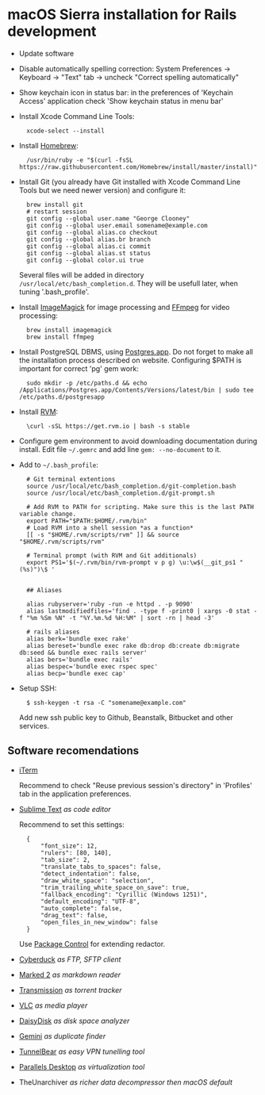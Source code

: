 macOS Sierra installation for Rails development
===============================================

* Update software

* Disable automatically spelling correction: System Preferences -> Keyboard ->
    "Text" tab -> uncheck "Correct spelling automatically"

* Show keychain icon in status bar: in the preferences of 'Keychain Access'
    application check 'Show keychain status in menu bar'

* Install Xcode Command Line Tools:

        xcode-select --install

* Install [Homebrew](https://brew.sh):

        /usr/bin/ruby -e "$(curl -fsSL https://raw.githubusercontent.com/Homebrew/install/master/install)"

* Install Git (you already have Git installed with Xcode Command Line Tools
    but we need newer version) and configure it:

        brew install git
        # restart session
        git config --global user.name "George Clooney"
        git config --global user.email somename@example.com
        git config --global alias.co checkout
        git config --global alias.br branch
        git config --global alias.ci commit
        git config --global alias.st status
        git config --global color.ui true

    Several files will be added in directory `/usr/local/etc/bash_completion.d`.
    They will be usefull later, when tuning '.bash_profile'.

* Install [ImageMagick](http://www.imagemagick.org) for image processing
    and [FFmpeg](https://ffmpeg.org) for video processing:

        brew install imagemagick
        brew install ffmpeg

* Install PostgreSQL DBMS, using [Postgres.app](https://postgresapp.com).
    Do not forget to make all the installation process described on website.
    Configuring $PATH is important for correct 'pg' gem work:

        sudo mkdir -p /etc/paths.d && echo /Applications/Postgres.app/Contents/Versions/latest/bin | sudo tee /etc/paths.d/postgresapp

* Install [RVM](https://rvm.io):

        \curl -sSL https://get.rvm.io | bash -s stable

* Configure gem environment to avoid downloading documentation during install.
    Edit file `~/.gemrc` and add line `gem: --no-document` to it.

* Add to `~/.bash_profile`:

        # Git terminal extentions
        source /usr/local/etc/bash_completion.d/git-completion.bash
        source /usr/local/etc/bash_completion.d/git-prompt.sh

        # Add RVM to PATH for scripting. Make sure this is the last PATH variable change.
        export PATH="$PATH:$HOME/.rvm/bin"
        # Load RVM into a shell session *as a function*
        [[ -s "$HOME/.rvm/scripts/rvm" ]] && source "$HOME/.rvm/scripts/rvm"

        # Terminal prompt (with RVM and Git additionals)
        export PS1='$(~/.rvm/bin/rvm-prompt v p g) \u:\w$(__git_ps1 " (%s)")\$ '


        ## Aliases

        alias rubyserver='ruby -run -e httpd . -p 9090'
        alias lastmodifiedfiles='find . -type f -print0 | xargs -0 stat -f "%m %Sm %N" -t "%Y.%m.%d %H:%M" | sort -rn | head -3'

        # rails aliases
        alias berk='bundle exec rake'
        alias bereset='bundle exec rake db:drop db:create db:migrate db:seed && bundle exec rails server'
        alias bers='bundle exec rails'
        alias bespec='bundle exec rspec spec'
        alias becp='bundle exec cap'

* Setup SSH:

        $ ssh-keygen -t rsa -C "somename@example.com"

    Add new ssh public key to Github, Beanstalk, Bitbucket and other services.


Software recomendations
-----------------------

* [iTerm](https://www.iterm2.com/)

    Recommend to check "Reuse previous session's directory" in 'Profiles' tab
    in the application preferences.

* [Sublime Text](http://www.sublimetext.com/) _as code editor_

    Recommend to set this settings:

        {
            "font_size": 12,
            "rulers": [80, 140],
            "tab_size": 2,
            "translate_tabs_to_spaces": false,
            "detect_indentation": false,
            "draw_white_space": "selection",
            "trim_trailing_white_space_on_save": true,
            "fallback_encoding": "Cyrillic (Windows 1251)",
            "default_encoding": "UTF-8",
            "auto_complete": false,
            "drag_text": false,
            "open_files_in_new_window": false
        }

    Use [Package Control](https://packagecontrol.io) for extending redactor.

* [Cyberduck](https://cyberduck.io) _as FTP, SFTP client_
* [Marked 2](http://marked2app.com) _as markdown reader_
* [Transmission](https://transmissionbt.com) _as torrent tracker_
* [VLC](http://www.videolan.org) _as media player_
* [DaisyDisk](https://daisydiskapp.com) _as disk space analyzer_
* [Gemini](https://macpaw.com/gemini) _as duplicate finder_
* [TunnelBear](https://www.tunnelbear.com/) _as easy VPN tunelling tool_
* [Parallels Desktop](http://www.parallels.com/ru/products/desktop/) _as virtualization tool_
* TheUnarchiver _as richer data decompressor then macOS default_
